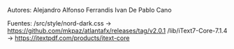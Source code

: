 Autores: Alejandro Alfonso Ferrandis
	 Ivan De Pablo Cano

Fuentes: 
	 /src/style/nord-dark.css -> https://github.com/mkpaz/atlantafx/releases/tag/v2.0.1
	 /lib/iText7-Core-7.1.4 -> https://itextpdf.com/products/itext-core